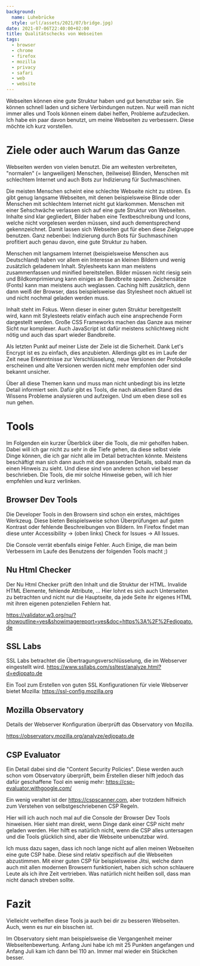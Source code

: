 ```yaml
---
background:
  name: Luhebrücke
  style: url(/assets/2021/07/bridge.jpg)
date: 2021-07-06T22:40:00+02:00
title: Qualitätschecks von Webseiten
tags:
  - browser
  - chrome
  - firefox
  - mozilla
  - privacy
  - safari
  - web
  - website
---
```

Webseiten können eine gute Struktur haben und gut benutzbar sein.
Sie können schnell laden und sichere Verbindungen nutzen.
Nur weiß man nicht immer alles und Tools können einem dabei helfen, Probleme aufzudecken.
Ich habe ein paar davon benutzt, um meine Webseiten zu verbessern.
Diese möchte ich kurz vorstellen.
<!--more-->

# Ziele oder auch Warum das Ganze

Webseiten werden von vielen benutzt.
Die am weitesten verbreiteten, "normalen" (= langweiligen) Menschen, (teilweise) Blinden, Menschen mit schlechtem Internet und auch Bots zur Indizierung für Suchmaschinen.

Die meisten Menschen scheint eine schlechte Webseite nicht zu stören.
Es gibt genug langsame Webseiten, mit denen beispielsweise Blinde oder Menschen mit schlechtem Internet nicht gut klarkommen.
Menschen mit einer Sehschwäche verlassen sich auf eine gute Struktur von Webseiten.
Inhalte sind klar gegliedert, Bilder haben eine Textbeschreibung und Icons, welche nicht vorgelesen werden müssen, sind auch dementsprechend gekennzeichnet.
Damit lassen sich Webseiten gut für eben diese Zielgruppe benutzen.
Ganz nebenbei: Indizierung durch Bots für Suchmaschinen profitiert auch genau davon, eine gute Struktur zu haben.

Menschen mit langsamem Internet (beispielsweise Menschen aus Deutschland) haben vor allem ein Interesse an kleinen Bildern und wenig zusätzlich geladenem Inhalt.
Stylesheets kann man meistens zusammenfassen und minified bereitstellen.
Bilder müssen nicht riesig sein und Bildkomprimierung kann einiges an Bandbreite sparen.
Zeichensätze (Fonts) kann man meistens auch weglassen.
Caching hilft zusätzlich, denn dann weiß der Browser, dass beispielsweise das Stylesheet noch aktuell ist und nicht nochmal geladen werden muss.

Inhalt steht im Fokus.
Wenn dieser in einer guten Struktur bereitgestellt wird, kann mit Stylesteets relativ einfach auch eine ansprechende Form dargestellt werden.
Große CSS Frameworks machen das Ganze aus meiner Sicht nur komplexer.
Auch JavaScript ist dafür meistens schlichtweg nicht nötig und auch das spart wieder Bandbreite.

Als letzten Punkt auf meiner Liste der Ziele ist die Sicherheit.
Dank Let's Encrypt ist es zu einfach, dies anzubieten.
Allerdings gibt es im Laufe der Zeit neue Erkenntnisse zur Verschlüsselung, neue Versionen der Protokolle erscheinen und alte Versionen werden nicht mehr empfohlen oder sind bekannt unsicher.

Über all diese Themen kann und muss man nicht unbedingt bis ins letzte Detail informiert sein.
Dafür gibt es Tools, die nach aktuellem Stand des Wissens Probleme analysieren und aufzeigen.
Und um eben diese soll es nun gehen.

# Tools

Im Folgenden ein kurzer Überblick über die Tools, die mir geholfen haben.
Dabei will ich gar nicht zu sehr in die Tiefe gehen, da diese selbst viele Dinge können, die ich gar nicht alle im Detail betrachten könnte.
Meistens beschäftigt man sich dann auch mit den passenden Details, sobald man da einen Hinweis zu sieht.
Und diese sind von anderen schon viel besser beschrieben.
Die Tools, die mir solche Hinweise geben, will ich hier empfehlen und kurz verlinken.

## Browser Dev Tools

Die Developer Tools in den Browsern sind schon ein erstes, mächtiges Werkzeug.
Diese bieten Beispielsweise schon Überprüfungen auf guten Kontrast oder fehlende Beschreibungen von Bildern.
Im Firefox findet man diese unter Accessibility → (oben links) Check for Issues → All Issues.

Die Console verrät ebenfalls einige Fehler.
Auch Einige, die man beim Verbessern im Laufe des Benutzens der folgenden Tools macht ;)

## Nu Html Checker

Der Nu Html Checker prüft den Inhalt und die Struktur der HTML.
Invalide HTML Elemente, fehlende Attribute, …
Hier lohnt es sich auch Unterseiten zu betrachten und nicht nur die Hauptseite, da jede Seite ihr eigenes HTML mit ihren eigenen potenziellen Fehlern hat.

https://validator.w3.org/nu/?showoutline=yes&showimagereport=yes&doc=https%3A%2F%2Fedjopato.de

## SSL Labs

SSL Labs betrachtet die Übertragungsverschlüsselung, die im Webserver eingestellt wird.
https://www.ssllabs.com/ssltest/analyze.html?d=edjopato.de

Ein Tool zum Erstellen von guten SSL Konfigurationen für viele Webserver bietet Mozilla:
https://ssl-config.mozilla.org

## Mozilla Observatory

Details der Webserver Konfiguration überprüft das Observatory von Mozilla.

https://observatory.mozilla.org/analyze/edjopato.de

## CSP Evaluator

Ein Detail dabei sind die "Content Security Policies".
Diese werden auch schon vom Observatory überprüft, beim Erstellen dieser hilft jedoch das dafür geschaffene Tool ein wenig mehr:
https://csp-evaluator.withgoogle.com/

Ein wenig veraltet ist der https://cspscanner.com, aber trotzdem hilfreich zum Verstehen von selbstgeschriebenen CSP Regeln.

Hier will ich auch noch mal auf die Console der Browser Dev Tools hinweisen.
Hier sieht man direkt, wenn Dinge dank einer CSP nicht mehr geladen werden.
Hier hilft es natürlich nicht, wenn die CSP alles untersagen und die Tools glücklich sind, aber die Webseite unbenutzbar wird.

Ich muss dazu sagen, dass ich noch lange nicht auf allen meinen Webseiten eine gute CSP habe.
Diese sind relativ spezifisch auf die Webseiten abzustimmen.
Mit einer guten CSP für beispielsweise Jitsi, welche dann auch mit allen modernen Browsern funktioniert, haben sich schon schlauere Leute als ich ihre Zeit vertrieben.
Was natürlich nicht heißen soll, dass man nicht danach streben sollte.

# Fazit

Vielleicht verhelfen diese Tools ja auch bei dir zu besseren Webseiten.
Auch, wenn es nur ein bisschen ist.

Im Observatory sieht man beispielsweise die Vergangenheit meiner Webseitenbewertung.
Anfang Juni habe ich mit 25 Punkten angefangen und Anfang Juli kam ich dann bei 110 an.
Immer mal wieder ein Stückchen besser.
